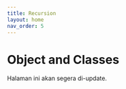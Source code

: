 ```yaml
---
title: Recursion
layout: home
nav_order: 5
---
```


# Object and Classes

Halaman ini akan segera di-update.
